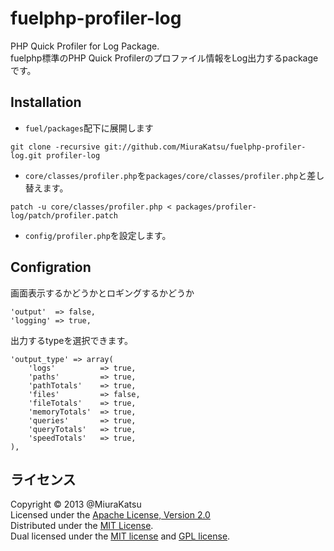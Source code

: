 fuelphp-profiler-log
====================
PHP Quick Profiler for Log Package.  
fuelphp標準のPHP Quick Profilerのプロファイル情報をLog出力するpackageです。  

Installation
------
+ `fuel/packages`配下に展開します

 `git clone -recursive git://github.com/MiuraKatsu/fuelphp-profiler-log.git profiler-log`

+ `core/classes/profiler.php`を`packages/core/classes/profiler.php`と差し替えます。

 `patch -u core/classes/profiler.php < packages/profiler-log/patch/profiler.patch`

+ `config/profiler.php`を設定します。

Configration
------
画面表示するかどうかとロギングするかどうか

	'output'  => false,
	'logging' => true,

出力するtypeを選択できます。

	'output_type' => array(
		'logs'			=> true,
		'paths'			=> true,
		'pathTotals'	=> true,
		'files'			=> false,
		'fileTotals'	=> true,
		'memoryTotals'	=> true,
		'queries'		=> true,
		'queryTotals'	=> true,
		'speedTotals'	=> true,
	),


ライセンス
----------
Copyright &copy; 2013 @MiuraKatsu  
Licensed under the [Apache License, Version 2.0][Apache]  
Distributed under the [MIT License][mit].  
Dual licensed under the [MIT license][MIT] and [GPL license][GPL].  
 
[Apache]: http://www.apache.org/licenses/LICENSE-2.0  
[MIT]: http://www.opensource.org/licenses/mit-license.php  
[GPL]: http://www.gnu.org/licenses/gpl.html  

